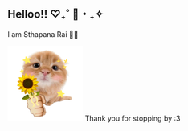 ## Helloo!! ♡₊˚ 🦢・₊✧

I am Sthapana Rai 🍓🍰

<img src="hehe.png" alt="Me" width="150" />
Thank you for stopping by :3



